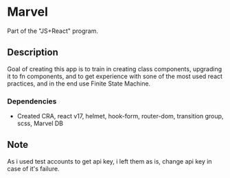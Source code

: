 # Marvel

Part of the "JS+React" program.

## Description

Goal of creating this app is to train in creating class components, upgrading it to fn components, and to get experience with sone of the most used react practices, and in the end use Finite State Machine.

### Dependencies

* Created CRA, react v17, helmet, hook-form, router-dom, transition group, scss, Marvel DB

## Note

As i used test accounts to get api key, i left them as is, change api key in case of it's failure.


